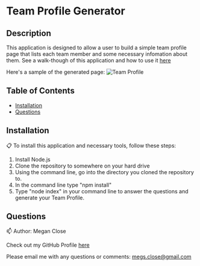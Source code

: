 # Team Profile Generator 

## Description
This application is designed to allow a user to build a simple team profile page that lists each team member and some necessary infomation about them. See a walk-though of this application and how to use it [here](https://drive.google.com/file/d/1ZqXidYjqtGXQ_rpcH2KsFHy1OT5FXhf9/view?usp=sharing) 

Here's a sample of the generated page:
![Team Profile](https://user-images.githubusercontent.com/77699944/113936808-2f156600-97ad-11eb-90a7-8fa39314ebc1.jpg)


## Table of Contents
* [Installation](#Installation)
* [Questions](#Questions)

## Installation 
:clipboard: To install this application and necessary tools, follow these steps: 
1. Install Node.js 
2. Clone the repository to somewhere on your hard drive 
3. Using the command line, go into the directory you cloned the repository to. 
4. In the command line type "npm install" 
5. Type "node index" in your command line to answer the questions and generate your Team Profile. 

## Questions 
:mailbox:
Author: Megan Close

Check out my GitHub Profile [here](https://github.com/MeganClo)

Please email me with any questions or comments: <megs.close@gmail.com>
